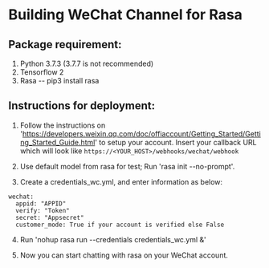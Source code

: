 # Building WeChat Channel for Rasa


## Package requirement:
1. Python 3.7.3 (3.7.7 is not recommended)
2. Tensorflow 2
4. Rasa -- pip3 install rasa


## Instructions for deployment: 

1. Follow the instructions on 'https://developers.weixin.qq.com/doc/offiaccount/Getting_Started/Getting_Started_Guide.html' to setup your account. Insert your callback URL which will look like ```https://<YOUR_HOST>/webhooks/wechat/webhook```

2. Use default model from rasa for test; Run 'rasa init --no-prompt'.

3. Create a credentials_wc.yml, and enter information as below:
```
wechat:
  appid: "APPID"
  verify: "Token"
  secret: "Appsecret"
  customer_mode: True if your account is verified else False
```

4. Run 'nohup rasa run --credentials credentials_wc.yml &'

5. Now you can start chatting with rasa on your WeChat account.
